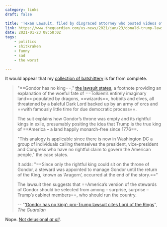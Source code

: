 ```yaml
---
category: links
draft: false

title: 'Texan Lawsuit, filed by disgraced attorney who posted videos of himself at the Capitol Attack, cites "The Lord of the Rings" as justification for the removal of the new President and stewardship by the old President''s cabinet.'
link: https://www.theguardian.com/us-news/2021/jan/23/donald-trump-lawsuit-lord-of-the-rings-gondor-election
date: 2021-01-23 08:58:02
tags:
    - politics
    - shitkraken
    - funny
    - sad
    - the worst

---
```


It would appear that my [collection of batshittery](/tags/shitkraken) is far from complete.

> "==Gondor has no king==," [the lawsuit states](https://www.courtlistener.com/recap/gov.uscourts.txwd.1120287/gov.uscourts.txwd.1120287.6.0.pdf), a footnote providing an explanation of the woeful fate of ==Tolkien’s entirely imaginary land== populated by dragons, ==wizards==, hobbits and elves, all threatened by a baleful Dark Lord backed up by an army of orcs and ==with famously little time for due democratic process==.
>
> The suit explains how Gondor’s throne was empty and its rightful kings in exile, presumably positing the idea that Trump is the true king of ==America – a land happily monarch-free since 1776==.
>
> "This analogy is applicable since there is now in Washington DC a group of individuals calling themselves the president, vice-president and Congress who have no rightful claim to govern the American people," the case states.
>
> It adds: "==Since only the rightful king could sit on the throne of Gondor, a steward was appointed to manage Gondor until the return of the King, known as ‘Aragorn’, occurred at the end of the story.=="
>
> The lawsuit then suggests that ==America’s version of the stewards of Gondor should be selected from among – surprise, surprise – Trump’s cabinet members==, who should run the country.
>
> -- "[‘Gondor has no king’: pro-Trump lawsuit cites Lord of the Rings](https://www.theguardian.com/us-news/2021/jan/23/donald-trump-lawsuit-lord-of-the-rings-gondor-election)", _The Guardian_

Nope. [Not delusional _at all_](/misc/h/he-is-lying.jpg).
